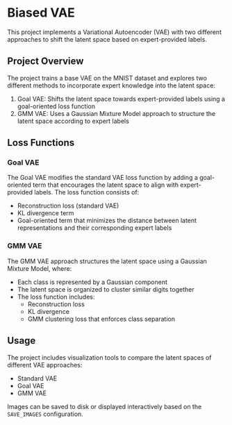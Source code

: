 # Biased VAE

This project implements a Variational Autoencoder (VAE) with two different approaches to shift the latent space based on expert-provided labels.

## Project Overview

The project trains a base VAE on the MNIST dataset and explores two different methods to incorporate expert knowledge into the latent space:

1. Goal VAE: Shifts the latent space towards expert-provided labels using a goal-oriented loss function
2. GMM VAE: Uses a Gaussian Mixture Model approach to structure the latent space according to expert labels

## Loss Functions

### Goal VAE
The Goal VAE modifies the standard VAE loss function by adding a goal-oriented term that encourages the latent space to align with expert-provided labels. The loss function consists of:
- Reconstruction loss (standard VAE)
- KL divergence term
- Goal-oriented term that minimizes the distance between latent representations and their corresponding expert labels

### GMM VAE
The GMM VAE approach structures the latent space using a Gaussian Mixture Model, where:
- Each class is represented by a Gaussian component
- The latent space is organized to cluster similar digits together
- The loss function includes:
  - Reconstruction loss
  - KL divergence
  - GMM clustering loss that enforces class separation

## Usage

The project includes visualization tools to compare the latent spaces of different VAE approaches:
- Standard VAE
- Goal VAE
- GMM VAE

Images can be saved to disk or displayed interactively based on the `SAVE_IMAGES` configuration. 